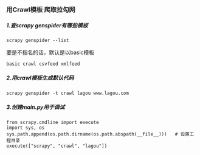 ### 用Crawl模板 爬取拉勾网

##### 1.查scrapy genspider有哪些模板
    scrapy genspider --list
  要是不指名的话，默认是以basic模板
  
  `
  basic
  crawl
  csvfeed
  xmlfeed
  `
##### 2.用crawl模板生成默认代码
    scrapy genspider -t crawl lagou www.lagou.com
##### 3.创建main.py用于调试
    from scrapy.cmdline import execute
    import sys, os
    sys.path.append(os.path.dirname(os.path.abspath(__file__)))   # 设置工程目录
    execute(["scrapy", "crawl", "lagou"])
